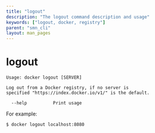 ```yaml
---
title: "logout"
description: "The logout command description and usage"
keywords: ["logout, docker, registry"]
parent: "smn_cli"
layout: man_pages
---
```


# logout

    Usage: docker logout [SERVER]

    Log out from a Docker registry, if no server is
	specified "https://index.docker.io/v1/" is the default.

      --help          Print usage

For example:

    $ docker logout localhost:8080
